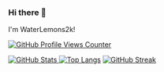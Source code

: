### Hi there 👋
I'm WaterLemons2k!

[![GitHub Profile Views Counter](https://komarev.com/ghpvc/?username=WaterLemons2k)](https://github.com/antonkomarev/github-profile-views-counter)

[![GitHub Stats](https://github-readme-stats.vercel.app/api?username=WaterLemons2k&show_icons=true) ![Top Langs](https://github-readme-stats.vercel.app/api/top-langs/?username=WaterLemons2k&layout=compact&langs_count=10)](https://github.com/anuraghazra/github-readme-stats)
[![GitHub Streak](https://streak-stats.demolab.com/?user=WaterLemons2k)](https://git.io/streak-stats)
